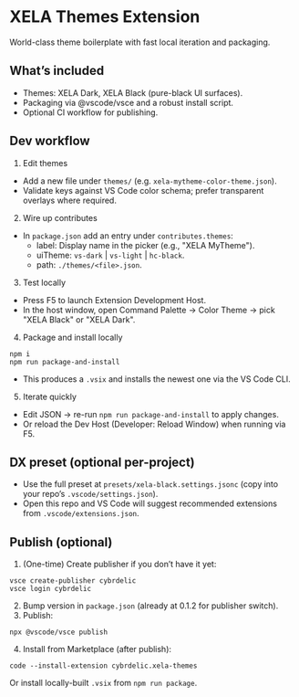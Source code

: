 # XELA Themes Extension

World-class theme boilerplate with fast local iteration and packaging.

## What’s included
- Themes: XELA Dark, XELA Black (pure-black UI surfaces).
- Packaging via @vscode/vsce and a robust install script.
- Optional CI workflow for publishing.

## Dev workflow
1) Edit themes
- Add a new file under `themes/` (e.g. `xela-mytheme-color-theme.json`).
- Validate keys against VS Code color schema; prefer transparent overlays where required.

2) Wire up contributes
- In `package.json` add an entry under `contributes.themes`:
	- label: Display name in the picker (e.g., "XELA MyTheme").
	- uiTheme: `vs-dark` | `vs-light` | `hc-black`.
	- path: `./themes/<file>.json`.

3) Test locally
- Press F5 to launch Extension Development Host.
- In the host window, open Command Palette → Color Theme → pick "XELA Black" or "XELA Dark".

4) Package and install locally
```
npm i
npm run package-and-install
```
- This produces a `.vsix` and installs the newest one via the VS Code CLI.

5) Iterate quickly
- Edit JSON → re-run `npm run package-and-install` to apply changes.
- Or reload the Dev Host (Developer: Reload Window) when running via F5.

## DX preset (optional per-project)
- Use the full preset at `presets/xela-black.settings.jsonc` (copy into your repo’s `.vscode/settings.json`).
- Open this repo and VS Code will suggest recommended extensions from `.vscode/extensions.json`.

## Publish (optional)
1) (One-time) Create publisher if you don’t have it yet:
```
vsce create-publisher cybrdelic
vsce login cybrdelic
```
2) Bump version in `package.json` (already at 0.1.2 for publisher switch).
3) Publish:
```
npx @vscode/vsce publish
```
4) Install from Marketplace (after publish):
```
code --install-extension cybrdelic.xela-themes
```
Or install locally-built `.vsix` from `npm run package`.

